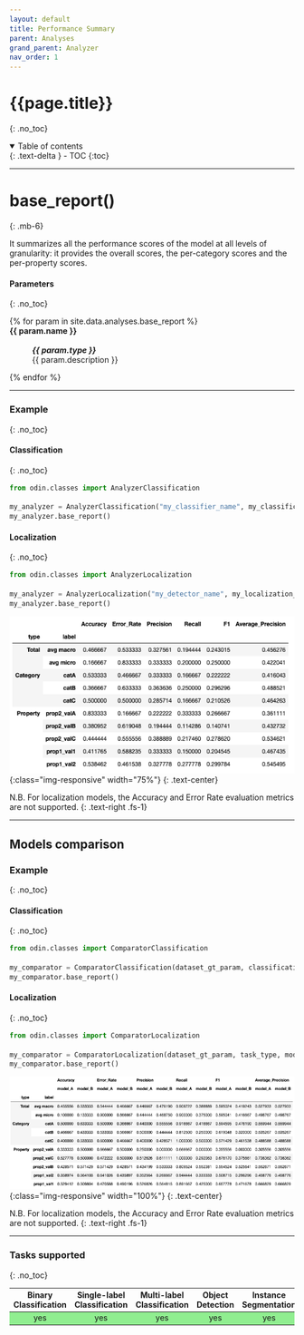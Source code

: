 ```yaml
---
layout: default
title: Performance Summary
parent: Analyses
grand_parent: Analyzer
nav_order: 1
---
```


# {{page.title}}
{: .no_toc}

<details open markdown="block">
  <summary>
    Table of contents
  </summary>
  {: .text-delta }
- TOC
{:toc}
</details>

<hr>

# base_report()
{: .mb-6}

It summarizes all the performance scores of the model at all levels of granularity: it provides the overall scores, the per-category scores and the per-property scores.

#### Parameters
{: .no_toc}
<dl>
  {% for param in site.data.analyses.base_report %}

  <dt><strong>{{ param.name }}</strong></dt>
  <dd><br><b><i>{{ param.type }}</i></b></dd><dd>{{ param.description }}</dd>

  {% endfor %}
</dl>

<hr>

### Example
{: .no_toc}
#### Classification
{: .no_toc}
```py
from odin.classes import AnalyzerClassification

my_analyzer = AnalyzerClassification("my_classifier_name", my_classification_dataset)
my_analyzer.base_report()
```

#### Localization
{: .no_toc}
```py
from odin.classes import AnalyzerLocalization

my_analyzer = AnalyzerLocalization("my_detector_name", my_localization_dataset)
my_analyzer.base_report()
```

![base_report_output](../../img/analyzer/base_report.png){:class="img-responsive" width="75%"}
{: .text-center}

N.B. For localization models, the Accuracy and Error Rate evaluation metrics are not supported.
{: .text-right .fs-1}

<hr>

## Models comparison
### Example
{: .no_toc}
#### Classification
{: .no_toc}
```py
from odin.classes import ComparatorClassification

my_comparator = ComparatorClassification(dataset_gt_param, classification_type, models_proposals)
my_comparator.base_report()
```

#### Localization
{: .no_toc}
```py
from odin.classes import ComparatorLocalization

my_comparator = ComparatorLocalization(dataset_gt_param, task_type, models_proposals)
my_comparator.base_report()
```

![compare_models_base_report_output](../../img/comparator/comparison_base_report.png){:class="img-responsive" width="100%"}
{: .text-center}

N.B. For localization models, the Accuracy and Error Rate evaluation metrics are not supported.
{: .text-right .fs-1}

<hr>

### Tasks supported
{: .no_toc}
<table>
  <thead>
    <tr class="header">
      <th>Binary Classification</th>
      <th>Single-label Classification</th>
      <th>Multi-label Classification</th>
      <th>Object Detection</th>
      <th>Instance Segmentation</th>
    </tr>
  </thead>
  <tbody>
    <tr style="text-align:center;">
      <td style="background:lightgreen;">yes</td>
      <td style="background:lightgreen;">yes</td>
      <td style="background:lightgreen;">yes</td>
      <td style="background:lightgreen;">yes</td>
      <td style="background:lightgreen;">yes</td>
    </tr>
  </tbody>
</table>
